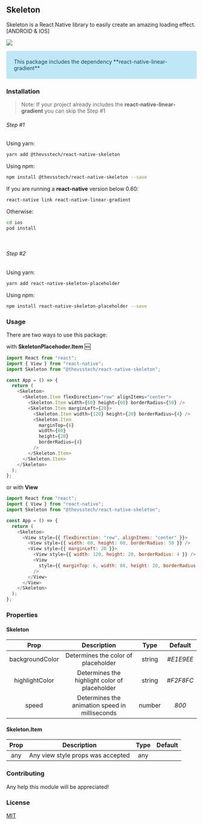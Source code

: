 ## Skeleton

Skeleton is a React Native library to easily create an amazing loading effect. [ANDROID & IOS]

![](https://i.imgur.com/3aDeSTZ.gif)

<div style="background-color:#84d2ef80; padding: 20px; border-radius: 4px; color: #14485b">This package includes the dependency **react-native-linear-gradient**
</div>

### Installation

> Note: If your project already includes the **react-native-linear-gradient** you can skip the Step #1

###### Step #1

Using yarn:

```bash
yarn add @thevsstech/react-native-skeleton
```

Using npm:

```bash
npm install @thevsstech/react-native-skeleton --save
```

If you are running a **react-native** version below 0.60:

```bash
react-native link react-native-linear-gradient
```

Otherwise:

```bash
cd ios
pod install
```

&nbsp;&nbsp;

###### Step #2

Using yarn:

```bash
yarn add react-native-skeleton-placeholder
```

Using npm:

```bash
npm install react-native-skeleton-placeholder --save
```

### Usage

There are two ways to use this package:

with **SkeletonPlacehoder.Item** 🆕

```javascript
import React from "react";
import { View } from "react-native";
import Skeleton from "@thevsstech/react-native-skeleton";

const App = () => {
  return (
    <Skeleton>
      <Skeleton.Item flexDirection="row" alignItems="center">
        <Skeleton.Item width={60} height={60} borderRadius={50} />
        <Skeleton.Item marginLeft={20}>
          <Skeleton.Item width={120} height={20} borderRadius={4} />
          <Skeleton.Item
            marginTop={6}
            width={80}
            height={20}
            borderRadius={4}
          />
        </Skeleton.Item>
      </Skeleton.Item>
    </Skeleton>
  );
};
```

or with **View**

```javascript
import React from "react";
import { View } from "react-native";
import Skeleton from "@thevsstech/react-native-skeleton";

const App = () => {
  return (
    <Skeleton>
      <View style={{ flexDirection: "row", alignItems: "center" }}>
        <View style={{ width: 60, height: 60, borderRadius: 50 }} />
        <View style={{ marginLeft: 20 }}>
          <View style={{ width: 120, height: 20, borderRadius: 4 }} />
          <View
            style={{ marginTop: 6, width: 80, height: 20, borderRadius: 4 }}
          />
        </View>
      </View>
    </Skeleton>
  );
};
```

### Properties

#### Skeleton

|      Prop       |                  Description                   |  Type  |  Default  |
| :-------------: | :--------------------------------------------: | :----: | :-------: |
| backgroundColor |      Determines the color of placeholder       | string | _#E1E9EE_ |
| highlightColor  | Determines the highlight color of placeholder  | string | _#F2F8FC_ |
|      speed      | Determines the animation speed in milliseconds | number |   _800_   |

#### Skeleton.Item

| Prop |            Description            | Type | Default |
| :--: | :-------------------------------: | :--: | :-----: |
| any  | Any view style props was accepted | any  |

### Contributing

Any help this module will be appreciated!

### License

[MIT](https://choosealicense.com/licenses/mit/)
